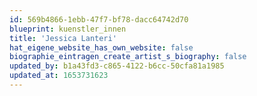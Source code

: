 ```yaml
---
id: 569b4866-1ebb-47f7-bf78-dacc64742d70
blueprint: kuenstler_innen
title: 'Jessica Lanteri'
hat_eigene_website_has_own_website: false
biographie_eintragen_create_artist_s_biography: false
updated_by: b1a43fd3-c865-4122-b6cc-50cfa81a1985
updated_at: 1653731623
---
```

